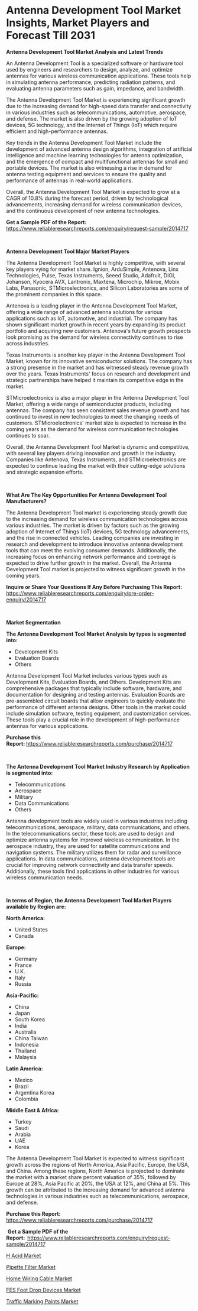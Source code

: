 <p><h1>Antenna Development Tool Market Insights, Market Players and Forecast Till 2031</h1></p><p><strong>Antenna Development Tool Market Analysis and Latest Trends</strong></p>
<p><p>An Antenna Development Tool is a specialized software or hardware tool used by engineers and researchers to design, analyze, and optimize antennas for various wireless communication applications. These tools help in simulating antenna performance, predicting radiation patterns, and evaluating antenna parameters such as gain, impedance, and bandwidth.</p><p>The Antenna Development Tool Market is experiencing significant growth due to the increasing demand for high-speed data transfer and connectivity in various industries such as telecommunications, automotive, aerospace, and defense. The market is also driven by the growing adoption of IoT devices, 5G technology, and the Internet of Things (IoT) which require efficient and high-performance antennas.</p><p>Key trends in the Antenna Development Tool Market include the development of advanced antenna design algorithms, integration of artificial intelligence and machine learning technologies for antenna optimization, and the emergence of compact and multifunctional antennas for small and portable devices. The market is also witnessing a rise in demand for antenna testing equipment and services to ensure the quality and performance of antennas in real-world applications.</p><p>Overall, the Antenna Development Tool Market is expected to grow at a CAGR of 10.8% during the forecast period, driven by technological advancements, increasing demand for wireless communication devices, and the continuous development of new antenna technologies.</p></p>
<p><strong>Get a Sample PDF of the Report:&nbsp;</strong> <a href="https://www.reliableresearchreports.com/enquiry/request-sample/2014717">https://www.reliableresearchreports.com/enquiry/request-sample/2014717</a></p>
<p>&nbsp;</p>
<p><strong>Antenna Development Tool Major Market Players</strong></p>
<p><p>The Antenna Development Tool Market is highly competitive, with several key players vying for market share. Ignion, ArduSimple, Antenova, Linx Technologies, Pulse, Texas Instruments, Seeed Studio, Adafruit, DIGI, Johanson, Kyocera AVX, Lantronix, Maxtena, Microchip, Mikroe, Mobix Labs, Panasonic, STMicroelectronics, and Silicon Laboratories are some of the prominent companies in this space.</p><p>Antenova is a leading player in the Antenna Development Tool Market, offering a wide range of advanced antenna solutions for various applications such as IoT, automotive, and industrial. The company has shown significant market growth in recent years by expanding its product portfolio and acquiring new customers. Antenova's future growth prospects look promising as the demand for wireless connectivity continues to rise across industries.</p><p>Texas Instruments is another key player in the Antenna Development Tool Market, known for its innovative semiconductor solutions. The company has a strong presence in the market and has witnessed steady revenue growth over the years. Texas Instruments' focus on research and development and strategic partnerships have helped it maintain its competitive edge in the market.</p><p>STMicroelectronics is also a major player in the Antenna Development Tool Market, offering a wide range of semiconductor products, including antennas. The company has seen consistent sales revenue growth and has continued to invest in new technologies to meet the changing needs of customers. STMicroelectronics' market size is expected to increase in the coming years as the demand for wireless communication technologies continues to soar.</p><p>Overall, the Antenna Development Tool Market is dynamic and competitive, with several key players driving innovation and growth in the industry. Companies like Antenova, Texas Instruments, and STMicroelectronics are expected to continue leading the market with their cutting-edge solutions and strategic expansion efforts.</p></p>
<p>&nbsp;</p>
<p><strong>What Are The Key Opportunities For Antenna Development Tool Manufacturers?</strong></p>
<p><p>The Antenna Development Tool market is experiencing steady growth due to the increasing demand for wireless communication technologies across various industries. The market is driven by factors such as the growing adoption of Internet of Things (IoT) devices, 5G technology advancements, and the rise in connected vehicles. Leading companies are investing in research and development to introduce innovative antenna development tools that can meet the evolving consumer demands. Additionally, the increasing focus on enhancing network performance and coverage is expected to drive further growth in the market. Overall, the Antenna Development Tool market is projected to witness significant growth in the coming years.</p></p>
<p><strong>Inquire or Share Your Questions If Any Before Purchasing This Report:</strong> <a href="https://www.reliableresearchreports.com/enquiry/pre-order-enquiry/2014717">https://www.reliableresearchreports.com/enquiry/pre-order-enquiry/2014717</a></p>
<p>&nbsp;</p>
<p><strong>Market Segmentation</strong></p>
<p><strong>The Antenna Development Tool Market Analysis by types is segmented into:</strong></p>
<p><ul><li>Development Kits</li><li>Evaluation Boards</li><li>Others</li></ul></p>
<p><p>Antenna Development Tool Market includes various types such as Development Kits, Evaluation Boards, and Others. Development Kits are comprehensive packages that typically include software, hardware, and documentation for designing and testing antennas. Evaluation Boards are pre-assembled circuit boards that allow engineers to quickly evaluate the performance of different antenna designs. Other tools in the market could include simulation software, testing equipment, and customization services. These tools play a crucial role in the development of high-performance antennas for various applications.</p></p>
<p><strong>Purchase this Report:&nbsp;</strong><a href="https://www.reliableresearchreports.com/purchase/2014717">https://www.reliableresearchreports.com/purchase/2014717</a></p>
<p>&nbsp;</p>
<p><strong>The Antenna Development Tool Market Industry Research by Application is segmented into:</strong></p>
<p><ul><li>Telecommunications</li><li>Aerospace</li><li>Military</li><li>Data Communications</li><li>Others</li></ul></p>
<p><p>Antenna development tools are widely used in various industries including telecommunications, aerospace, military, data communications, and others. In the telecommunications sector, these tools are used to design and optimize antenna systems for improved wireless communication. In the aerospace industry, they are used for satellite communications and navigation systems. The military utilizes them for radar and surveillance applications. In data communications, antenna development tools are crucial for improving network connectivity and data transfer speeds. Additionally, these tools find applications in other industries for various wireless communication needs.</p></p>
<p>&nbsp;</p>
<p><strong>In terms of Region, the Antenna Development Tool Market Players available by Region are:</strong></p>
<p>
    <p> <strong> North America: </strong>
        <ul>
            <li>United States</li>
            <li>Canada</li>
        </ul>
        </p> 
    <p> <strong> Europe: </strong>
        <ul>
            <li>Germany</li>
            <li>France</li>
            <li>U.K.</li>
            <li>Italy</li>
            <li>Russia</li>
        </ul>
        </p> 
    <p> <strong> Asia-Pacific: </strong>
        <ul>
            <li>China</li>
            <li>Japan</li>
            <li>South Korea</li>
            <li>India</li>
            <li>Australia</li>
            <li>China Taiwan</li>
            <li>Indonesia</li>
            <li>Thailand</li>
            <li>Malaysia</li>
        </ul>
        </p> 
    <p> <strong> Latin America: </strong>
        <ul>
            <li>Mexico</li>
            <li>Brazil</li>
            <li>Argentina Korea</li>
            <li>Colombia</li>
        </ul>
        </p> 
    <p> <strong> Middle East & Africa: </strong>
        <ul>
            <li>Turkey</li>
            <li>Saudi</li>
            <li>Arabia</li>
            <li>UAE</li>
            <li>Korea</li>
        </ul>
    </p>
    </p>
<p><p>The Antenna Development Tool Market is expected to witness significant growth across the regions of North America, Asia Pacific, Europe, the USA, and China. Among these regions, North America is projected to dominate the market with a market share percent valuation of 35%, followed by Europe at 28%, Asia Pacific at 20%, the USA at 12%, and China at 5%. This growth can be attributed to the increasing demand for advanced antenna technologies in various industries such as telecommunications, aerospace, and defense.</p></p>
<p><strong>Purchase this Report: </strong><a href="https://www.reliableresearchreports.com/purchase/2014717">https://www.reliableresearchreports.com/purchase/2014717</a></p>
<p>&nbsp;<strong>Get a Sample PDF of the Report:&nbsp;&nbsp;</strong><a href="https://www.reliableresearchreports.com/enquiry/request-sample/2014717">https://www.reliableresearchreports.com/enquiry/request-sample/2014717</a></p>
<p><strong></strong></p>
<p><p><a href="https://view.publitas.com/reportprime-1/h-acid-market-analysis-examines-its-scope-on-growth-opportunities-and-forecasted-trends-spanning-from-2024-to-2031/">H Acid Market</a></p><p><a href="https://automatic-knee-4c7.notion.site/Pipette-Filter-Market-Share-Market-New-Trends-Analysis-Report-By-Type-By-Application-By-End-use--d84076c72b784624835586e465cba3bb">Pipette Filter Market</a></p><p><a href="https://sulfuric-clavicle-d39.notion.site/Home-Wiring-Cable-Market-Dynamics-2024-2031-Also-about-Its-Market-Trends-Projections-and-Opportun-1caefbea4da44b46bec05dfa4f53f980">Home Wiring Cable Market</a></p><p><a href="https://sulfuric-clavicle-d39.notion.site/FES-Foot-Drop-Devices-Market-Size-Focuses-on-Market-Dynamics-In-Depth-Analysis-and-Future-Projectio-4a5a911713cd4dc6ab74b5088c63d1d4">FES Foot Drop Devices Market</a></p><p><a href="https://view.publitas.com/reportprime-1/traffic-marking-paints-market-research-report-forecasted-for-period-from-2024-2031-by-market-type-market-application-and-region/">Traffic Marking Paints Market</a></p></p>